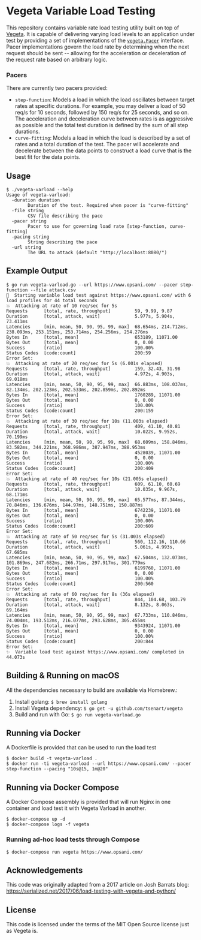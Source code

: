 # Vegeta Variable Load Testing

This repository contains variable rate load testing utility built on top of [Vegeta](https://github.com/tsenart/vegeta). It is capable of delivering varying load levels to an application under test by providing a set of implementations of the [`vegeta.Pacer`](https://github.com/tsenart/vegeta/blob/master/lib/pacer.go) interface. Pacer implementations govern the load rate by determining when the next request should be sent -- allowing for the acceleration or deceleration of the request rate based on arbitrary logic.

### Pacers

There are currently two pacers provided:

* `step-function`: Models a load in which the load oscillates between target rates at specific durations. For example, you may deliver a load of 50 req/s for 10 seconds, followed by 150 req/s for 25 seconds, and so on. The acceleration and deceleration curve between rates is as aggressive as possible and the total test duration is defined by the sum of all step durations.
* `curve-fitting`: Models a load in which the load is described by a set of rates and a total duration of the test. The pacer will accelerate and decelerate between the data points to construct a load curve that is the best fit for the data points.

## Usage

```console
$ ./vegeta-varload --help
Usage of vegeta-varload:
  -duration duration
    	Duration of the test. Required when pacer is "curve-fitting"
  -file string
    	CSV file describing the pace
  -pacer string
    	Pacer to use for governing load rate [step-function, curve-fitting]
  -pacing string
    	String describing the pace
  -url string
    	The URL to attack (default "http://localhost:8080/")
```

## Example Output

```console
$ go run vegeta-varload.go --url https://www.opsani.com/ --pacer step-function --file attack.csv
🚀  Starting variable load test against https://www.opsani.com/ with 6 load profiles for 44 total seconds
💥  Attacking at rate of 10 req/sec for 5s
Requests      [total, rate, throughput]         59, 9.99, 9.87
Duration      [total, attack, wait]             5.977s, 5.904s, 73.411ms
Latencies     [min, mean, 50, 90, 95, 99, max]  68.654ms, 214.712ms, 238.093ms, 253.151ms, 253.714ms, 254.256ms, 254.276ms
Bytes In      [total, mean]                     653189, 11071.00
Bytes Out     [total, mean]                     0, 0.00
Success       [ratio]                           100.00%
Status Codes  [code:count]                      200:59
Error Set:
💥  Attacking at rate of 20 req/sec for 5s (6.001s elapsed)
Requests      [total, rate, throughput]         159, 32.43, 31.98
Duration      [total, attack, wait]             4.972s, 4.903s, 69.018ms
Latencies     [min, mean, 50, 90, 95, 99, max]  66.883ms, 108.037ms, 82.134ms, 202.123ms, 202.533ms, 202.859ms, 202.892ms
Bytes In      [total, mean]                     1760289, 11071.00
Bytes Out     [total, mean]                     0, 0.00
Success       [ratio]                           100.00%
Status Codes  [code:count]                      200:159
Error Set:
💥  Attacking at rate of 30 req/sec for 10s (11.003s elapsed)
Requests      [total, rate, throughput]         409, 41.10, 40.81
Duration      [total, attack, wait]             10.022s, 9.952s, 70.199ms
Latencies     [min, mean, 50, 90, 95, 99, max]  68.609ms, 158.846ms, 83.582ms, 344.221ms, 368.986ms, 387.947ms, 388.953ms
Bytes In      [total, mean]                     4528039, 11071.00
Bytes Out     [total, mean]                     0, 0.00
Success       [ratio]                           100.00%
Status Codes  [code:count]                      200:409
Error Set:
💥  Attacking at rate of 40 req/sec for 10s (21.005s elapsed)
Requests      [total, rate, throughput]         609, 61.10, 60.69
Duration      [total, attack, wait]             10.035s, 9.967s, 68.171ms
Latencies     [min, mean, 50, 90, 95, 99, max]  65.577ms, 87.344ms, 70.846ms, 136.676ms, 144.97ms, 148.751ms, 150.887ms
Bytes In      [total, mean]                     6742239, 11071.00
Bytes Out     [total, mean]                     0, 0.00
Success       [ratio]                           100.00%
Status Codes  [code:count]                      200:609
Error Set:
💥  Attacking at rate of 50 req/sec for 5s (31.003s elapsed)
Requests      [total, rate, throughput]         560, 112.16, 110.66
Duration      [total, attack, wait]             5.061s, 4.993s, 67.685ms
Latencies     [min, mean, 50, 90, 95, 99, max]  67.504ms, 132.073ms, 101.869ms, 247.682ms, 266.71ms, 297.917ms, 301.779ms
Bytes In      [total, mean]                     6199760, 11071.00
Bytes Out     [total, mean]                     0, 0.00
Success       [ratio]                           100.00%
Status Codes  [code:count]                      200:560
Error Set:
💥  Attacking at rate of 60 req/sec for 8s (36s elapsed)
Requests      [total, rate, throughput]         844, 104.68, 103.79
Duration      [total, attack, wait]             8.132s, 8.063s, 69.164ms
Latencies     [min, mean, 50, 90, 95, 99, max]  67.733ms, 110.846ms, 74.004ms, 193.512ms, 216.077ms, 293.628ms, 305.455ms
Bytes In      [total, mean]                     9343924, 11071.00
Bytes Out     [total, mean]                     0, 0.00
Success       [ratio]                           100.00%
Status Codes  [code:count]                      200:844
Error Set:
✨  Variable load test against https://www.opsani.com/ completed in 44.073s
```

## Building & Running on macOS

All the dependencies necessary to build are available via Homebrew.:

1. Install golang: `$ brew install golang`
2. Install Vegeta dependency: `$ go get -u github.com/tsenart/vegeta`
3. Build and run with Go: `$ go run vegeta-varload.go`

## Running via Docker

A Dockerfile is provided that can be used to run the load test

```console
$ docker build -t vegeta-varload .
$ docker run -ti vegeta-varload --url https://www.opsani.com/ --pacer step-function --pacing "10s@15, 1m@20"
```

## Running via Docker Compose

A Docker Compose assembly is provided that will run Nginx in one container and load test it with Vegeta Varload in another.

```console
$ docker-compose up -d
$ docker-compose logs -f vegeta
```

### Running ad-hoc load tests through Compose

```console
$ docker-compose run vegeta https://www.opsani.com/
```

## Acknowledgements

This code was originally adapted from a 2017 article on Josh Barrats blog: https://serialized.net/2017/06/load-testing-with-vegeta-and-python/

## License

This code is licensed under the terms of the MIT Open Source license just as Vegeta is.
